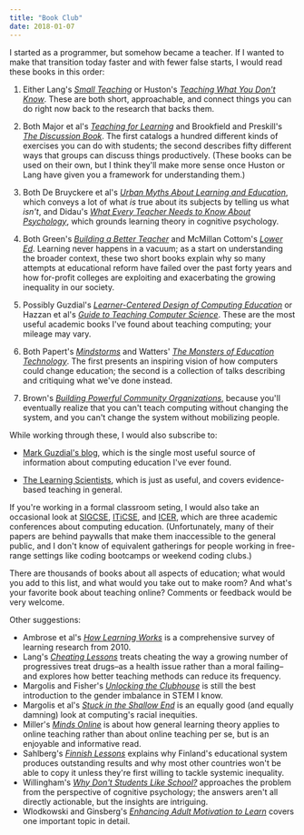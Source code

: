 ```yaml
---
title: "Book Club"
date: 2018-01-07
---
```


I started as a programmer,
but somehow became a teacher.
If I wanted to make that transition today faster and with fewer false starts,
I would read these books in this order:

1.  Either Lang's *[Small Teaching](https://www.amazon.com/Small-Teaching-Everyday-Lessons-Learning/dp/1118944496/)*
    or Huston's *[Teaching What You Don't Know](https://www.amazon.com/Teaching-What-You-Dont-Know/dp/0674035801/)*.
    These are both short, approachable, and connect things you can do right now back to the research that backs them.

2.  Both Major et al's *[Teaching for Learning](https://www.amazon.com/Teaching-Learning-Intentionally-Educational-Activities/dp/0415699363/)*
    and Brookfield and Preskill's *[The Discussion Book](https://www.amazon.com/Discussion-Book-Great-People-Talking/dp/1119049717/)*.
    The first catalogs a hundred different kinds of exercises you can do with students;
    the second describes fifty different ways that groups can discuss things productively.
    (These books can be used on their own,
    but I think they'll make more sense once Huston or Lang have given you a framework for understanding them.)

3.  Both De Bruyckere et al's *[Urban Myths About Learning and Education](https://www.amazon.com/Urban-Myths-about-Learning-Education/dp/0128015373/)*,
    which conveys a lot of what *is* true about its subjects by telling us what *isn't*,
    and Didau's *[What Every Teacher Needs to Know About Psychology](https://www.amazon.com/Every-Teacher-Needs-About-Psychology/dp/1909717851/)*,
    which grounds learning theory in cognitive psychology.

4.  Both Green's *[Building a Better Teacher](https://www.amazon.com/Building-Better-Teacher-Teaching-Everyone/dp/0393351084/)*
    and McMillan Cottom's *[Lower Ed](https://www.amazon.com/Lower-Ed-Troubling-Profit-Colleges/dp/1620970600/)*.
    Learning never happens in a vacuum;
    as a start on understanding the broader context,
    these two short books explain why so many attempts at educational reform have failed over the past forty years
    and how for-profit colleges are exploiting and exacerbating the growing inequality in our society.

5.  Possibly Guzdial's *[Learner-Centered Design of Computing Education](https://www.amazon.com/Learner-Centered-Design-Computing-Education-Human-centered/dp/1627053514/)*
    or Hazzan et al's *[Guide to Teaching Computer Science](https://www.amazon.com/Guide-Teaching-Computer-Science-Activity-Based/dp/1447166299/)*.
    These are the most useful academic books I've found about teaching computing;
    your mileage may vary.

6.  Both Papert's *[Mindstorms](https://www.amazon.com/Mindstorms-Children-Computers-Powerful-Ideas/dp/0465046746/)*
    and Watters' *[The Monsters of Education Technology](http://monsters.hackeducation.com/)*.
    The first presents an inspiring vision of how computers could change education;
    the second is a collection of talks describing and critiquing what we've done instead.

7.  Brown's *[Building Powerful Community Organizations](https://www.amazon.com/Building-Powerful-Community-Organizations-Personal/dp/0977151808/)*,
    because you'll eventually realize that you can't teach computing without changing the system,
    and you can't change the system without mobilizing people.

While working through these, I would also subscribe to:

*   [Mark Guzdial's blog](https://computinged.wordpress.com/),
    which is the single most useful source of information about computing education I've ever found.

*   [The Learning Scientists](http://www.learningscientists.org/),
    which is just as useful,
    and covers evidence-based teaching in general.

If you're working in a formal classroom seting,
I would also take an occasional look at
[SIGCSE](https://sigcse.org/sigcse/events/symposia),
[ITiCSE](https://sigcse.org/sigcse/events/iticse),
and [ICER](https://sigcse.org/sigcse/events/icer),
which are three academic conferences about computing education.
(Unfortunately,
many of their papers are behind paywalls
that make them inaccessible to the general public,
and I don't know of equivalent gatherings for people working in free-range settings like coding bootcamps or weekend coding clubs.)

There are thousands of books about all aspects of education;
what would you add to this list,
and what would you take out to make room?
And what's your favorite book about teaching online?
Comments or feedback would be very welcome.

Other suggestions:

*   Ambrose et al's *[How Learning Works](https://www.amazon.com/How-Learning-Works-Research-Based-Principles/dp/0470484101/)*
    is a comprehensive survey of learning research from 2010.
*   Lang's *[Cheating Lessons](https://www.amazon.com/Cheating-Lessons-Learning-Academic-Dishonesty/dp/0674724631/)*
    treats cheating the way a growing number of progressives treat drugs–as a health issue rather than a moral failing–and
    explores how better teaching methods can reduce its frequency.
*   Margolis and Fisher's *[Unlocking the Clubhouse](https://www.amazon.com/Unlocking-Clubhouse-Women-Computing-Press/dp/0262632691/)*
    is still the best introduction to the gender imbalance in STEM I know.
*   Margolis et al's *[Stuck in the Shallow End](https://www.amazon.com/Stuck-Shallow-End-Education-Computing/dp/0262514044/)*
    is an equally good (and equally damning) look at computing's racial inequities.
*   Miller's *[Minds Online](https://www.amazon.com/Minds-Online-Teaching-Effectively-Technology/dp/0674660021/)*
    is about how general learning theory applies to online teaching
    rather than about online teaching per se,
    but is an enjoyable and informative read.
*   Sahlberg's *[Finnish Lessons](https://www.amazon.com/Finnish-Lessons-2-0-Educational-Finland/dp/0807755850/)*
    explains why Finland's educational system produces outstanding results
    and why most other countries won't be able to copy it
    unless they're first willing to tackle systemic inequality.
*   Willingham's *[Why Don't Students Like School?](https://www.amazon.com/Why-Dont-Students-Like-School/dp/047059196X/)*
    approaches the problem from the perspective of cognitive psychology;
    the answers aren't all directly actionable,
    but the insights are intriguing.
*   Wlodkowski and Ginsberg's *[Enhancing Adult Motivation to Learn](https://www.amazon.com/Enhancing-Adult-Motivation-Learn-Comprehensive/dp/1119077990/)*
    covers one important topic in detail.
